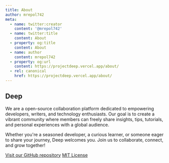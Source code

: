 ```yaml
---
title: About
author: mrepol742
meta:
  - name: twitter:creator
    content: '@mrepol742'
  - name: twitter:title
    content: About
  - property: og:title
    content: About
  - name: author
    content: mrepol742
  - property: og:url
    content: https://projectdeep.vercel.app/about/
  - rel: canonical
    href: https://projectdeep.vercel.app/about/
---
```


## Deep

We are a open-source collaboration platform dedicated to empowering developers, writers, and technology enthusiasts. Our goal is to create a vibrant community where members can freely share insights, tips, tutorials, and personal experiences with a global audience.

Whether you're a seasoned developer, a curious learner, or someone eager to share your journey, Deep welcomes you. Join us to collaborate, connect, and grow together!

[Visit our GitHub repository](https://github.com/mrepol742/project-deep)
[MIT License](https://raw.githubusercontent.com/mrepol742/project-deep/refs/heads/master/LICENSE)